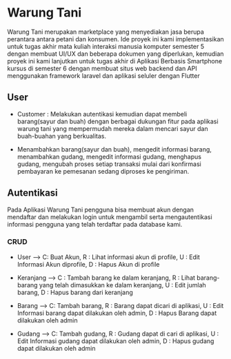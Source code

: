 # Warung Tani

Warung Tani merupakan marketplace yang menyediakan jasa berupa perantara antara petani dan konsumen. Ide proyek ini kami implementasikan untuk tugas akhir mata kuliah interaksi manusia komputer semester 5 dengan membuat UI/UX dan beberapa dokumen yang diperlukan, kemudian proyek ini kami lanjutkan untuk tugas akhir di Aplikasi Berbasis Smartphone kursus di semester 6 dengan membuat situs web backend dan API menggunakan framework laravel dan aplikasi seluler dengan Flutter

## User

- Customer : Melakukan autentikasi kemudian dapat membeli barang(sayur dan buah) dengan berbagai dukungan fitur pada aplikasi warung tani yang mempermudah mereka dalam mencari sayur dan buah-buahan yang berkualitas.

- Menambahkan barang(sayur dan buah), mengedit informasi barang, menambahkan gudang, mengedit informasi gudang, menghapus gudang, mengubah proses setiap transaksi mulai dari konfirmasi pembayaran ke pemesanan sedang diproses ke pengiriman.

## Autentikasi

Pada Aplikasi Warung Tani pengguna bisa membuat akun dengan mendaftar dan melakukan login untuk mengambil serta mengautentikasi informasi pengguna  yang telah terdaftar pada database kami.

### CRUD

- User --> C: Buat Akun, R : Lihat informasi akun di profile, U : Edit Informasi Akun diprofile, D : Hapus Akun di profile

- Keranjang --> C : Tambah barang ke dalam keranjang, R : Lihat barang-barang yang telah dimasukkan ke dalam keranjang, U : Edit jumlah barang, D : Hapus barang dari keranjang

- Barang --> C: Tambah barang, R : Barang dapat dicari di aplikasi, U : Edit Informasi barang dapat dilakukan oleh admin, D : Hapus Barang dapat dilakukan oleh admin

- Gudang --> C: Tambah gudang, R : Gudang dapat di cari di aplikasi, U : Edit Informasi gudang dapat dilakukan oleh admin, D : Hapus gudang dapat dilakukan oleh admin

